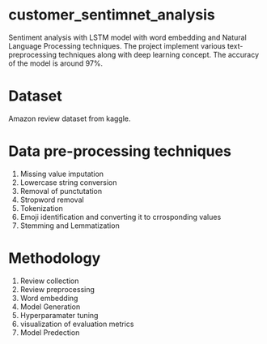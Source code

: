 # customer_sentimnet_analysis
Sentiment analysis with LSTM model with word embedding and Natural Language Processing techniques. The project implement various text-preprocessing techniques along with deep learning concept. The accuracy of the model is around 97%.

# Dataset
Amazon review dataset from kaggle.

# Data pre-processing techniques
1. Missing value imputation
2. Lowercase string conversion
3. Removal of punctutation
4. Stropword removal
5. Tokenization
6. Emoji identification and converting it to crrosponding values
7. Stemming and Lemmatization

# Methodology
1. Review collection
2. Review preprocessing
3. Word embedding
4. Model Generation
5. Hyperparamater tuning
6. visualization of evaluation metrics
7. Model Predection
